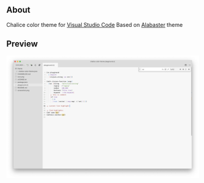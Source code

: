 ## About

Chalice color theme for [Visual Studio Code](http://code.visualstudio.com)
Based on [Alabaster](https://github.com/tonsky/vscode-theme-alabaster) theme

## Preview

<img src="https://github.com/artlaman/chalice-color-theme/raw/master/preview.png" title="Chalice preview" />
